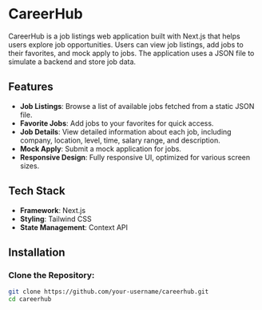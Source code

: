 # CareerHub
CareerHub is a job listings web application built with Next.js that helps users explore job opportunities. Users can view job listings, add jobs to their favorites, and mock apply to jobs. The application uses a JSON file to simulate a backend and store job data.

## Features

- **Job Listings**: Browse a list of available jobs fetched from a static JSON file.
- **Favorite Jobs**: Add jobs to your favorites for quick access.
- **Job Details**: View detailed information about each job, including company, location, level, time, salary range, and description.
- **Mock Apply**: Submit a mock application for jobs.
- **Responsive Design**: Fully responsive UI, optimized for various screen sizes.

## Tech Stack

- **Framework**: Next.js
- **Styling**: Tailwind CSS
- **State Management**: Context API

## Installation

### Clone the Repository:

```bash
git clone https://github.com/your-username/careerhub.git
cd careerhub

